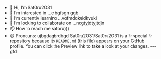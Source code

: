 - 👋 Hi, I’m Sat0ru2O31
- 👀 I’m interested in ...e bgfsgn ggb
- 🌱 I’m currently learning ...ygfmdgkujdkyukj
- 💞️ I’m looking to collaborate on ...ndgtyjdtyjtdjn
- 📫 How to reach me satoru)))
- 😄 Pronouns: ujbgdagbrdbgd
Sat0ru2O31/Sat0ru2O31 is a ✨ special ✨ repository because its `README.md` (this file) appears on your GitHub profile.
You can click the Preview link to take a look at your changes.
---gfd

